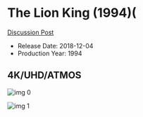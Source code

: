 # The Lion King (1994)(

[Discussion Post](https://www.avsforum.com/threads/bass-eq-for-filtered-movies.2995212/post-57241250)

* Release Date: 2018-12-04
* Production Year: 1994

## 4K/UHD/ATMOS

![img 0](https://i.imgur.com/GeCISqe.jpg)

![img 1](https://i.imgur.com/flmvCrW.jpg)

